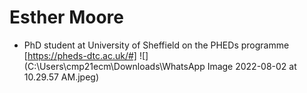 # Esther Moore
- PhD student at University of Sheffield on the PHEDs programme [https://pheds-dtc.ac.uk/#]
![](C:\Users\cmp21ecm\Downloads\WhatsApp Image 2022-08-02 at 10.29.57 AM.jpeg)

